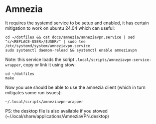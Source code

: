 # Amnezia

It requires the systemd service to be setup and enabled, it has certain mitigation to work on ubuntu 24.04 which can useful:

```shell
cd ~/dotfiles && cat docs/amnezia/amneziavpn.service | sed "s/<REPLACE-USER>/$USER/" | sudo tee /etc/systemd/system/amneziavpn.service
sudo systemctl daemon-reload && systemctl enable amneziavpn
```

Note: this service loads the script `.local/scripts/amneziavpn-service-wrapper`, copy or link it using stow:

```shell
cd ~/dotfiles
make
```


Now you use should be able to use the amnezia client (which in turn mitigates some run issues):
```shell
~/.local/scripts/amneziavpn-wrapper
```

PS: the desktop file is also available if you stowed (~/.local/share/applications/AmneziaVPN.desktop)
